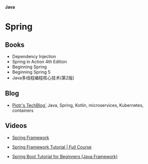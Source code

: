 **Java**

# Spring
## Books
- Dependency Injection
- Spring in Action 4th Edition
- Beginning Spring
- Beginning Spring 5
- Java多线程编程核心技术(第2版)

## Blog
- [Piotr's TechBlog`](https://piotrminkowski.com/about-me/)  Java, Spring, Kotlin, microservices, Kubernetes, containers

## Videos
- [Spring Framework](notes/11b00a2a105e415685642616dca429a4.md)
- [Spring Framework Tutorial | Full Course](https://www.youtube.com/watch?v=If1Lw4pLLEo)

- [Spring Boot Tutorial for Beginners (Java Framework)](https://www.youtube.com/watch?v=vtPkZShrvXQ)
